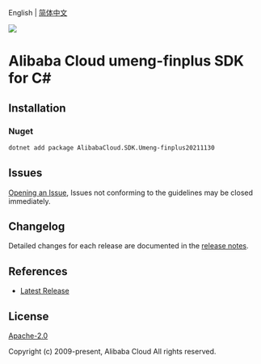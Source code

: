 English | [简体中文](README-CN.md)

![](https://aliyunsdk-pages.alicdn.com/icons/AlibabaCloud.svg)

# Alibaba Cloud umeng-finplus SDK for C#

## Installation

### Nuget

```bash
dotnet add package AlibabaCloud.SDK.Umeng-finplus20211130
```

## Issues

[Opening an Issue](https://github.com/aliyun/alibabacloud-csharp-sdk/issues/new), Issues not conforming to the guidelines may be closed immediately.

## Changelog

Detailed changes for each release are documented in the [release notes](./ChangeLog.md).

## References

* [Latest Release](https://github.com/aliyun/alibabacloud-csharp-sdk/)

## License

[Apache-2.0](http://www.apache.org/licenses/LICENSE-2.0)

Copyright (c) 2009-present, Alibaba Cloud All rights reserved.
